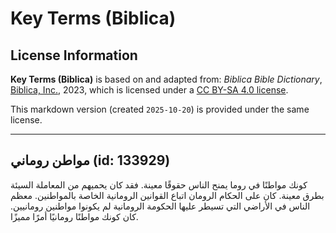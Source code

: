 # Key Terms (Biblica)

## License Information

**Key Terms (Biblica)** is based on and adapted from: _Biblica Bible Dictionary_, [Biblica, Inc.](https://www.biblica.com/), 2023, which is licensed under a [CC BY-SA 4.0 license](https://creativecommons.org/licenses/by-sa/4.0/legalcode.en).

This markdown version (created `2025-10-20`) is provided under the same license.



--------------------------------

## مواطن روماني (id: 133929)

كونك مواطنًا في روما يمنح الناس حقوقًا معينة. فقد كان يحميهم من المعاملة السيئة بطرق معينة. كان على الحكام الرومان اتباع القوانين الرومانية الخاصة بالمواطنين. معظم الناس في الأراضي التي تسيطر عليها الحكومة الرومانية لم يكونوا مواطنين رومانيين. كان كونك مواطنًا رومانيًا أمرًا مميزًا.


